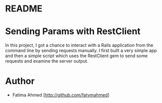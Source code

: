 # README

# Sending Params with RestClient

In this project, I got a chance to interact with a Rails application from the command line by sending requests manually. I first built a very simple app and then a simple script which uses the RestClient gem to send some requests and examine the server output.

 # Author
 - Fatima Ahmed [http://github.com/fatymahmed]
